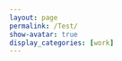 ```yaml
---
layout: page
permalink: /Test/
show-avatar: true
display_categories: [work]
---
```

<html>
 <center>
<body>
<script type="text/javascript" src="https://unpkg.com/@babel/polyfill@7.0.0/dist/polyfill.js"></script>
<script type="text/javascript" src="https://unpkg.com/vtk.js"></script>
<script type="text/javascript">  
  var fullScreenRenderer = vtk.Rendering.Misc.vtkFullScreenRenderWindow.newInstance({
    background: [0, 0, 0],
    containerStyle: { width: '400px', height: "600px" } });
  var actor = vtk.Rendering.Core.vtkActor.newInstance();
  //var mapper = vtk.Rendering.Core.vtkMapper.newInstance();
 var mapper = vtk.Sources.Rendering.OpenGL.PolyDataMapper.newInstance();
  var reader = vtk.IO.Legacy.vtkPolyDataReader.newInstance();
  var camera             = vtk.Rendering.Core.vtkCamera.newInstance();
  const url              = '/assets/img/sub-sub-035_hole__filled.vtk';
 //camera = renderer.GetActiveCamera()
  //var reader = vtk.IO.XML.vtkXMLPolyDataReader.newInstance();
  //reader.setUrl('/assets/img/ImageToStl.com_deterministicatlas__estimatedparameters__template_img.vtp')
  reader.setUrl(url);
  reader.update();
  //mapper.setInput(reader.getOutput()); or reader.getOutputData(0)
  mapper.setInputData(reader.getOutputData());
  actor.setMapper(mapper);  
  //mapper.setInputData(polydata);
  //var polydata = reader.getOutputData(0); or getOuput()??
  //mapper.setInputConnection(reader.getOutputPort());
  var renderer = fullScreenRenderer.getRenderer();
  renderer.addActor(actor);
  renderer.resetCamera(); // after adding actor resetCamera() so that resetCamera() can take into consideration the bounds of all actors in the scene.
  //camera.zoom(1);
  //renderer.setActiveCamera(camera);
  var renderWindow = fullScreenRenderer.getRenderWindow();
  renderWindow.render(); 
</script>
</body>
</center>
</html>
